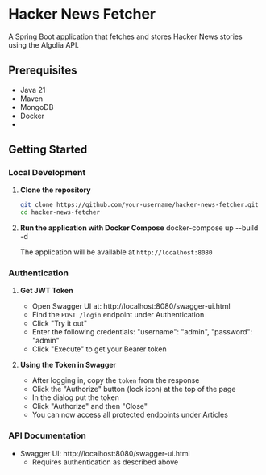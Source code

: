 # Hacker News Fetcher

A Spring Boot application that fetches and stores Hacker News stories using the Algolia API.

## Prerequisites

- Java 21
- Maven
- MongoDB
- Docker
- 
## Getting Started

### Local Development

1. **Clone the repository**
   ```bash
   git clone https://github.com/your-username/hacker-news-fetcher.git
   cd hacker-news-fetcher
   ```

2. **Run the application with Docker Compose**
   docker-compose up --build -d
   
   The application will be available at `http://localhost:8080`

### Authentication

1. **Get JWT Token**
   - Open Swagger UI at: http://localhost:8080/swagger-ui.html
   - Find the `POST /login` endpoint under Authentication
   - Click "Try it out"
   - Enter the following credentials:
     "username": "admin",
     "password": "admin"
   - Click "Execute" to get your Bearer token

2. **Using the Token in Swagger**
   - After logging in, copy the `token` from the response
   - Click the "Authorize" button (lock icon) at the top of the page
   - In the dialog put the token
   - Click "Authorize" and then "Close"
   - You can now access all protected endpoints under Articles

### API Documentation

- Swagger UI: http://localhost:8080/swagger-ui.html
  - Requires authentication as described above
